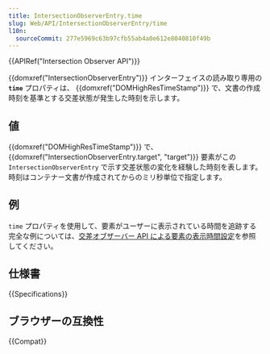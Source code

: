 ```yaml
---
title: IntersectionObserverEntry.time
slug: Web/API/IntersectionObserverEntry/time
l10n:
  sourceCommit: 277e5969c63b97cfb55ab4a0e612e8040810f49b
---
```


{{APIRef("Intersection Observer API")}}

{{domxref("IntersectionObserverEntry")}} インターフェイスの読み取り専用の **`time`** プロパティは、 {{domxref("DOMHighResTimeStamp")}} で、文書の作成時刻を基準とする交差状態が発生した時刻を示します。

## 値

{{domxref("DOMHighResTimeStamp")}} で、 {{domxref("IntersectionObserverEntry.target", "target")}} 要素がこの `IntersectionObserverEntry` で示す交差状態の変化を経験した時刻を表します。時刻はコンテナー文書が作成されてからのミリ秒単位で指定します。

## 例

`time` プロパティを使用して、要素がユーザーに表示されている時間を追跡する完全な例については、[交差オブザーバー API による要素の表示時間設定](/ja/docs/Web/API/Intersection_Observer_API/Timing_element_visibility)を参照してください。

## 仕様書

{{Specifications}}

## ブラウザーの互換性

{{Compat}}
